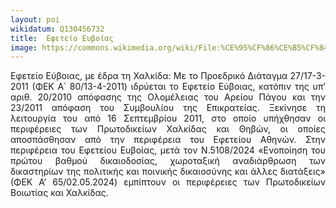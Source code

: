 ```yaml
---
layout: poi
wikidatum: Q130456732
title:  Εφετείο Ευβοίας
image: https://commons.wikimedia.org/wiki/File:%CE%95%CF%86%CE%B5%CF%84%CE%B5%CE%AF%CE%BF_%CE%95%CF%85%CE%B2%CE%BF%CE%AF%CE%B1%CF%82.jpg
---
```


<style>
  .justified-text {
    text-align: justify;
  }
</style>

<div class="justified-text">
  <p>Εφετείο Εύβοιας, με έδρα τη Χαλκίδα: Με το Προεδρικό Διάταγμα 27/17-3-2011 (ΦΕΚ Α΄ 80/13-4-2011) ιδρύεται το Εφετείο Εύβοιας, κατόπιν της υπ’ αριθ. 20/2010 απόφασης της Ολομέλειας του Αρείου Πάγου και την 23/2011 απόφαση του Συμβουλίου της Επικρατείας. Ξεκίνησε τη λειτουργία του από 16 Σεπτεμβρίου 2011, στο οποίο υπήχθησαν οι περιφέρειες των Πρωτοδικείων Χαλκίδας και Θηβών, οι οποίες αποσπάσθησαν από την περιφέρεια του Εφετείου Αθηνών. Στην περιφέρεια του Εφετείου Ευβοίας, μετά τον Ν.5108/2024 «Ενοποίηση του πρώτου βαθμού δικαιοδοσίας, χωροταξική αναδιάρθρωση των δικαστηρίων της πολιτικής και ποινικής δικαιοσύνης και άλλες διατάξεις» (ΦΕΚ Α’ 65/02.05.2024) εμπίπτουν οι περιφέρειες των Πρωτοδικείων Βοιωτίας και Χαλκίδας.</p>
</div>
